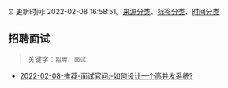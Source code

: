 :alarm_clock: 更新时间: 2022-02-08 16:58:51。[来源分类](../README.md)、[标签分类](../TAGS.md)、[时间分类](../TIMELINE.md)

## 招聘面试


> 关键字：`招聘`、`面试`



- [2022-02-08-推荐-面试官问:-如何设计一个高并发系统?](https://toutiao.io/k/7hrrplb) 